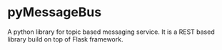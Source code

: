 # pyMessageBus
A python library for topic based messaging service. It is a REST based library build on top of Flask framework.
